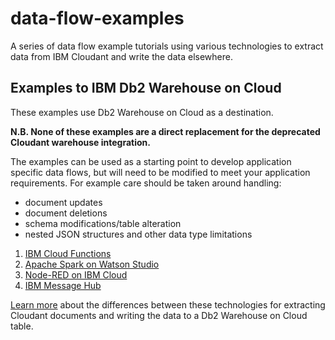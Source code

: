 # data-flow-examples

A series of data flow example tutorials using various technologies to extract
data from IBM Cloudant and write the data elsewhere.

## Examples to IBM Db2 Warehouse on Cloud

These examples use Db2 Warehouse on Cloud as a destination.

**N.B. None of these examples are a direct replacement for the deprecated
Cloudant warehouse integration.**

The examples can be used as a starting point to develop application specific
data flows, but will need to be modified to meet your application requirements.
For example care should be taken around handling:
* document updates
* document deletions
* schema modifications/table alteration
* nested JSON structures and other data type limitations

1. [IBM Cloud Functions](./cloud-functions/README.md)
1. [Apache Spark on Watson Studio](spark-on-watson-studio/README.md)
1. [Node-RED on IBM Cloud](./node-red/README.md)
1. [IBM Message Hub](./message-hub/README.md)

[Learn more](./warehousing-alternatives-compare-table.md) about the differences between these technologies for extracting Cloudant documents
and writing the data to a Db2 Warehouse on Cloud table.
